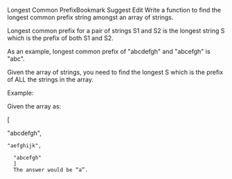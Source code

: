 Longest Common PrefixBookmark Suggest Edit
Write a function to find the longest common prefix string amongst an array of strings.

Longest common prefix for a pair of strings S1 and S2 is the longest string S which is the prefix of both S1 and S2.

As an example, longest common prefix of "abcdefgh" and "abcefgh" is "abc".

Given the array of strings, you need to find the longest S which is the prefix of ALL the strings in the array.

Example:

Given the array as:

[

  "abcdefgh",

    "aefghijk",

      "abcefgh"
      ]
      The answer would be “a”.
